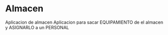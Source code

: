 # Almacen
Aplicacion de almacen
Aplicacion para sacar EQUIPAMIENTO de el almacen y ASIGNARLO a un PERSONAL
